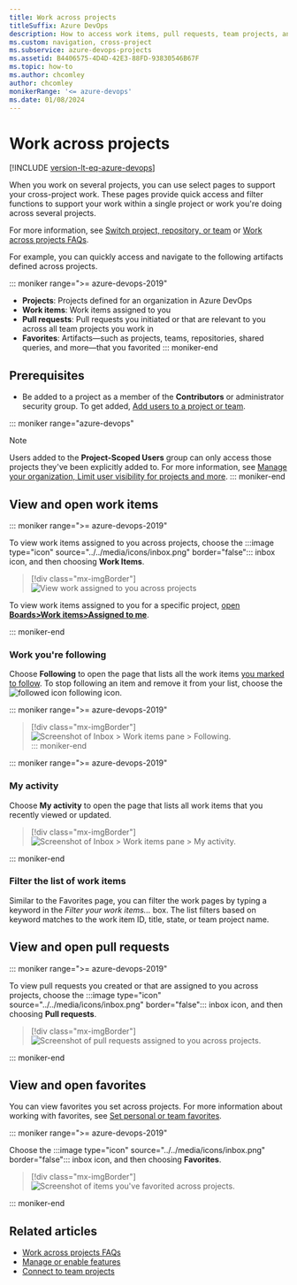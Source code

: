 ```yaml
---
title: Work across projects 
titleSuffix: Azure DevOps
description: How to access work items, pull requests, team projects, and more using your account home page in Azure DevOps
ms.custom: navigation, cross-project
ms.subservice: azure-devops-projects
ms.assetid: B4406575-4D4D-42E3-88FD-93830546B67F
ms.topic: how-to
ms.author: chcomley   
author: chcomley
monikerRange: '<= azure-devops'
ms.date: 01/08/2024
--- 
```



# Work across projects

[!INCLUDE [version-lt-eq-azure-devops](../../includes/version-lt-eq-azure-devops.md)] 

When you work on several projects, you can use select pages to support your cross-project work. These pages provide quick access and filter functions to support your work within a single project or work you're doing across several projects.

For more information, see [Switch project, repository, or team](go-to-project-repo.md) or [Work across projects FAQs](../work-across-projects-faqs.yml). 

For example, you can quickly access and navigate to the following artifacts defined across projects.  

::: moniker range=">= azure-devops-2019"
- **Projects**: Projects defined for an organization in Azure DevOps
- **Work items**: Work items assigned to you
- **Pull requests**: Pull requests you initiated or that are relevant to you across all team projects you work in
- **Favorites**: Artifacts&mdash;such as projects, teams, repositories, shared queries, and more—that you favorited
::: moniker-end  



## Prerequisites 
 
* Be added to a project as a member of the **Contributors** or administrator security group. To get added, [Add users to a project or team](../../organizations/security/add-users-team-project.md). 
 
::: moniker range="azure-devops"  
> [!NOTE]  
> Users added to the **Project-Scoped Users** group can only access those projects they've been explicitly added to. For more information, see [Manage your organization, Limit  user visibility for projects and more](../../user-guide/manage-organization-collection.md#project-scoped-user-group). 
  ::: moniker-end  

## View and open work items

::: moniker range=">= azure-devops-2019"

To view work items assigned to you across projects, choose the :::image type="icon" source="../../media/icons/inbox.png" border="false"::: inbox icon, and then choosing **Work Items**. 

> [!div class="mx-imgBorder"]  
> ![View work assigned to you across projects](media/projects-page/view-work-across-projects.png) 

To view work items assigned to you for a specific project, [open **Boards>Work items>Assigned to me**](../../boards/work-items/view-add-work-items.md). 


::: moniker-end





### Work you're following

Choose **Following** to open the page that lists all the work items [you marked to follow](../../boards/work-items/follow-work-items.md). To stop following an item and remove it from your list, choose the ![followed icon](../../media/icons/icon-followed.png) following icon.

::: moniker range=">= azure-devops-2019"
> [!div class="mx-imgBorder"]  
> ![Screenshot of Inbox > Work items pane > Following.](media/projects-page/account-home-work-following.png)  
::: moniker-end




::: moniker range=">= azure-devops-2019"
### My activity

Choose **My activity** to open the page that lists all work items that you recently viewed or updated.  

> [!div class="mx-imgBorder"]  
> ![Screenshot of Inbox > Work items pane > My activity.](media/projects-page/account-work-my-activity.png) 

::: moniker-end 

### Filter the list of work items

Similar to the Favorites page, you can filter the work pages by typing a keyword in the *Filter your work items...* box. The list filters based on keyword matches to the work item ID, title, state, or team project name.

## View and open pull requests

::: moniker range=">= azure-devops-2019"

To view pull requests you created  or that are assigned to you across projects, choose the :::image type="icon" source="../../media/icons/inbox.png" border="false"::: inbox icon, and then choosing **Pull requests**. 

> [!div class="mx-imgBorder"]  
> ![Screenshot of pull requests assigned to you across projects.](media/projects-page/view-pull-requests-vert.png) 

::: moniker-end  




## View and open favorites 

You can view favorites you set across projects. For more information about working with favorites, see [Set personal or team favorites](set-favorites.md).

::: moniker range=">= azure-devops-2019" 

Choose the :::image type="icon" source="../../media/icons/inbox.png" border="false"::: inbox icon, and then choosing **Favorites**. 

> [!div class="mx-imgBorder"]  
> ![Screenshot of items you've favorited across projects.](media/favorites/open-favorites-page-vnav.png) 

::: moniker-end  





## Related articles

- [Work across projects FAQs](../work-across-projects-faqs.yml)
- [Manage or enable features](preview-features.md)  
- [Connect to team projects](../../organizations/projects/connect-to-projects.md)  
